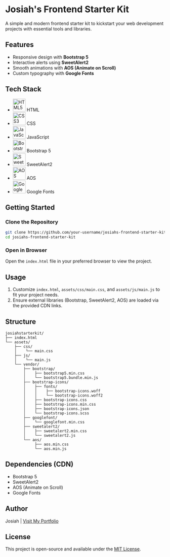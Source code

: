 # Josiah's Frontend Starter Kit

A simple and modern frontend starter kit to kickstart your web development projects with essential tools and libraries.

## Features

- Responsive design with **Bootstrap 5**
- Interactive alerts using **SweetAlert2**
- Smooth animations with **AOS (Animate on Scroll)**
- Custom typography with **Google Fonts**

## Tech Stack

- <img src="https://cdn.jsdelivr.net/gh/devicons/devicon/icons/html5/html5-original.svg" title="HTML5" width="40" height="40"/> HTML  
- <img src="https://cdn.jsdelivr.net/gh/devicons/devicon/icons/css3/css3-original.svg" title="CSS3" width="40" height="40"/> CSS  
- <img src="https://cdn.jsdelivr.net/gh/devicons/devicon/icons/javascript/javascript-original.svg" title="JavaScript" width="40" height="40"/> JavaScript  
- <img src="https://cdn.jsdelivr.net/gh/devicons/devicon/icons/bootstrap/bootstrap-original.svg" title="Bootstrap" width="40" height="40"/> Bootstrap 5  
- <img src="https://img.icons8.com/color/48/000000/sweet.png" title="SweetAlert2" width="40" height="40"/> SweetAlert2  
- <img src="https://img.icons8.com/ios-filled/50/000000/animation.png" title="AOS" width="40" height="40"/> AOS  
- <img src="https://img.icons8.com/color/48/000000/google-logo.png" title="Google Fonts" width="40" height="40"/> Google Fonts

## Getting Started

### Clone the Repository

```bash
git clone https://github.com/your-username/josiahs-frontend-starter-kit.git
cd josiahs-frontend-starter-kit
```

### Open in Browser

Open the `index.html` file in your preferred browser to view the project.

## Usage

1. Customize `index.html`, `assets/css/main.css`, and `assets/js/main.js` to fit your project needs.
2. Ensure external libraries (Bootstrap, SweetAlert2, AOS) are loaded via the provided CDN links.

## Structure

```
josiahstarterkit/
├── index.html
└── assets/
    ├── css/
    │    └── main.css
    ├── js/
    │    └── main.js
    └── vendor/
        ├── bootstrap/
        │    ├── bootstrap5.min.css
        │    └── bootstrap5.bundle.min.js
        ├── bootstrap-icons/
        │    ├── fonts/
        │    │    ├── bootstrap-icons.woff
        │    │    └── bootstrap-icons.woff2
        │    ├── bootstrap-icons.css
        │    ├── bootstrap-icons.min.css
        │    ├── bootstrap-icons.json
        │    └── bootstrap-icons.scss
        ├── googlefont/
        │    └── googlefont.min.css
        ├── sweetalert2/
        │    ├── sweetalert2.min.css
        │    └── sweetalert2.js
        └── aos/
             ├── aos.min.css
             └── aos.min.js
```

## Dependencies (CDN)

- Bootstrap 5
- SweetAlert2
- AOS (Animate on Scroll)
- Google Fonts

## Author

Josiah | [Visit My Portfolio](https://codewithjosh.vercel.app/)

## License

This project is open-source and available under the [MIT License](LICENSE).

